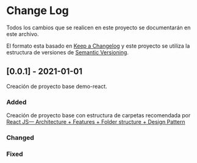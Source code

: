 # Change Log

Todos los cambios que se realicen en este proyecto se documentarán en este archivo.

El formato esta basado en [Keep a Changelog](https://keepachangelog.com/es-ES/1.0.0/)
y este proyecto se utiliza la estructura de versiones de [Semantic Versioning](http://semver.org/).

## [0.0.1] - 2021-01-01

Creación de proyecto base demo-react.

### Added

Creación de proyecto base con estructura de carpetas recomendada por [React JS— Architecture + Features + Folder structure + Design Pattern](https://saurabhshah23.medium.com/react-js-architecture-features-folder-structure-design-pattern-70b7b9103f22)

### Changed

### Fixed
